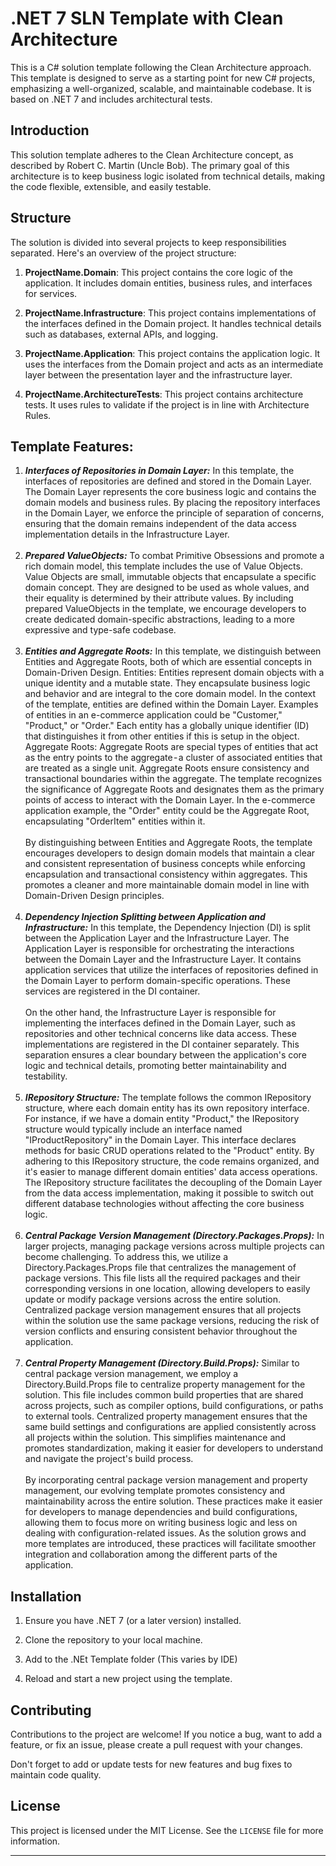 # .NET 7 SLN Template with Clean Architecture

This is a C# solution template following the Clean Architecture approach. This template is designed to serve as a starting point for new C# projects, emphasizing a well-organized, scalable, and maintainable codebase. It is based on .NET 7 and includes architectural tests.

## Introduction

This solution template adheres to the Clean Architecture concept, as described by Robert C. Martin (Uncle Bob). The primary goal of this architecture is to keep business logic isolated from technical details, making the code flexible, extensible, and easily testable.

## Structure

The solution is divided into several projects to keep responsibilities separated. Here's an overview of the project structure:

1. **ProjectName.Domain**: This project contains the core logic of the application. It includes domain entities, business rules, and interfaces for services.

2. **ProjectName.Infrastructure**: This project contains implementations of the interfaces defined in the Domain project. It handles technical details such as databases, external APIs, and logging.

3. **ProjectName.Application**: This project contains the application logic. It uses the interfaces from the Domain project and acts as an intermediate layer between the presentation layer and the infrastructure layer.

4. **ProjectName.ArchitectureTests**: This project contains architecture tests. It uses rules to validate if the project is in line with Architecture Rules.

## Template Features: 
1. ***Interfaces of Repositories in Domain Layer:***
                     In this template, the interfaces of repositories are defined and stored in the Domain Layer. The Domain Layer represents the core business logic and contains the domain models and business rules. By placing the repository interfaces in the Domain Layer, we enforce the principle of separation of concerns, ensuring that the domain remains independent of the data access implementation details in the Infrastructure Layer.<br/><br/>
2. ***Prepared ValueObjects:***
   To combat Primitive Obsessions and promote a rich domain model, this template includes the use of Value Objects. Value Objects are small, immutable objects that encapsulate a specific domain concept. They are designed to be used as whole values, and their equality is determined by their attribute values. By including prepared ValueObjects in the template, we encourage developers to create dedicated domain-specific abstractions, leading to a more expressive and type-safe codebase.<br/><br/>
3. ***Entities and Aggregate Roots:***
   In this template, we distinguish between Entities and Aggregate Roots, both of which are essential concepts in Domain-Driven Design.
   Entities: Entities represent domain objects with a unique identity and a mutable state. They encapsulate business logic and behavior and are integral to the core domain model. In the context of the template, entities are defined within the Domain Layer. Examples of entities in an e-commerce application could be "Customer," "Product," or "Order." Each entity has a globally unique identifier (ID) that distinguishes it from other entities if this is setup in the object.
   Aggregate Roots: Aggregate Roots are special types of entities that act as the entry points to the aggregate - a cluster of associated entities that are treated as a single unit. Aggregate Roots ensure consistency and transactional boundaries within the aggregate. The template recognizes the significance of Aggregate Roots and designates them as the primary points of access to interact with the Domain Layer. In the e-commerce application example, the "Order" entity could be the Aggregate Root, encapsulating "OrderItem" entities within it. <br/><br/>By distinguishing between Entities and Aggregate Roots, the template encourages developers to design domain models that maintain a clear and consistent representation of business concepts while enforcing encapsulation and transactional consistency within aggregates. This promotes a cleaner and more maintainable domain model in line with Domain-Driven Design principles.<br/><br/>
4. ***Dependency Injection Splitting between Application and Infrastructure:***
   In this template, the Dependency Injection (DI) is split between the Application Layer and the Infrastructure Layer. The Application Layer is responsible for orchestrating the interactions between the Domain Layer and the Infrastructure Layer. It contains application services that utilize the interfaces of repositories defined in the Domain Layer to perform domain-specific operations. These services are registered in the DI container.<br/><br/>
   On the other hand, the Infrastructure Layer is responsible for implementing the interfaces defined in the Domain Layer, such as repositories and other technical concerns like data access. These implementations are registered in the DI container separately. This separation ensures a clear boundary between the application's core logic and technical details, promoting better maintainability and testability.<br/><br/>
5. ***IRepository Structure:***
   The template follows the common IRepository structure, where each domain entity has its own repository interface. For instance, if we have a domain entity "Product," the IRepository structure would typically include an interface named "IProductRepository" in the Domain Layer. This interface declares methods for basic CRUD operations related to the "Product" entity.
   By adhering to this IRepository structure, the code remains organized, and it's easier to manage different domain entities' data access operations. The IRepository structure facilitates the decoupling of the Domain Layer from the data access implementation, making it possible to switch out different database technologies without affecting the core business logic.
<br/><br/>
6. ***Central Package Version Management (Directory.Packages.Props):*** In larger projects, managing package versions across multiple projects can become challenging. To address this, we utilize a Directory.Packages.Props file that centralizes the management of package versions. This file lists all the required packages and their corresponding versions in one location, allowing developers to easily update or modify package versions across the entire solution. Centralized package version management ensures that all projects within the solution use the same package versions, reducing the risk of version conflicts and ensuring consistent behavior throughout the application.
<br/><br/>
7. ***Central Property Management (Directory.Build.Props):*** Similar to central package version management, we employ a Directory.Build.Props file to centralize property management for the solution. This file includes common build properties that are shared across projects, such as compiler options, build configurations, or paths to external tools. Centralized property management ensures that the same build settings and configurations are applied consistently across all projects within the solution. This simplifies maintenance and promotes standardization, making it easier for developers to understand and navigate the project's build process.
<br/><br/>By incorporating central package version management and property management, our evolving template promotes consistency and maintainability across the entire solution. These practices make it easier for developers to manage dependencies and build configurations, allowing them to focus more on writing business logic and less on dealing with configuration-related issues. As the solution grows and more templates are introduced, these practices will facilitate smoother integration and collaboration among the different parts of the application.


## Installation

1. Ensure you have .NET 7 (or a later version) installed.

2. Clone the repository to your local machine.

3. Add to the .NEt Template folder (This varies by IDE)

4. Reload and start a new project using the template.


## Contributing

Contributions to the project are welcome! If you notice a bug, want to add a feature, or fix an issue, please create a pull request with your changes.

Don't forget to add or update tests for new features and bug fixes to maintain code quality.

## License

This project is licensed under the MIT License. See the `LICENSE` file for more information.

---


